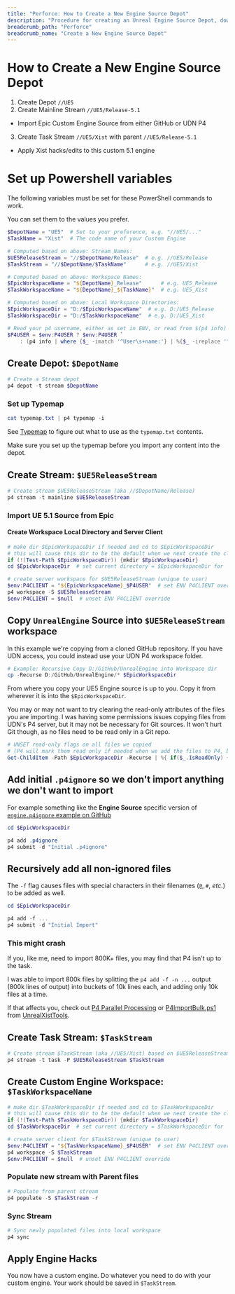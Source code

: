```yaml
---
title: "Perforce: How to Create a New Engine Source Depot"
description: "Procedure for creating an Unreal Engine Source Depot, downstream from Epic Games GitHub/Perforce"
breadcrumb_path: "Perforce"
breadcrumb_name: "Create a New Engine Source Depot"
---
```


# How to Create a New Engine Source Depot

1. Create Depot `//UE5`
2. Create Mainline Stream `//UE5/Release-5.1`
  - Import Epic Custom Engine Source from either GitHub or UDN P4
3. Create Task Stream `//UE5/Xist` with parent `//UE5/Release-5.1`
  - Apply Xist hacks/edits to this custom 5.1 engine


# Set up Powershell variables

The following variables must be set for these PowerShell commands to work.

You can set them to the values you prefer.

```powershell
$DepotName = "UE5"  # Set to your preference, e.g. "//UE5/..."
$TaskName = "Xist"  # The code name of your Custom Engine

# Computed based on above: Stream Names:
$UE5ReleaseStream = "//$DepotName/Release"  # e.g. //UE5/Release
$TaskStream = "//$DepotName/$TaskName"      # e.g. //UE5/Xist

# Computed based on above: Workspace Names:
$EpicWorkspaceName = "${DepotName}_Release"      # e.g. UE5_Release
$TaskWorkspaceName = "${DepotName}_${TaskName}"  # e.g. UE5_Xist

# Computed based on above: Local Workspace Directories:
$EpicWorkspaceDir = "D:/$EpicWorkspaceName"  # e.g. D:/UE5_Release
$TaskWorkspaceDir = "D:/$TaskWorkspaceName"  # e.g. D:/UE5_Xist

# Read your p4 username, either as set in ENV, or read from $(p4 info)
$P4USER = $env:P4USER ? $env:P4USER `
    : (p4 info | where {$_ -imatch '^User\s+name:'} | %{$_ -ireplace '^User\s+name:\s*',''})
```

## Create Depot: `$DepotName`

```powershell
# Create a Stream depot
p4 depot -t stream $DepotName
```

### Set up Typemap

```powershell
cat typemap.txt | p4 typemap -i
```

See [Typemap](./Typemap) to figure out what to use as the `typemap.txt` contents.

Make sure you set up the typemap before you import any content into the depot.


## Create Stream: `$UE5ReleaseStream`

```powershell
# Create stream $UE5ReleaseStream (aka //$DepotName/Release)
p4 stream -t mainline $UE5ReleaseStream
```

### Import UE 5.1 Source from Epic

#### Create Workspace Local Directory and Server Client

```powershell
# make dir $EpicWorkspaceDir if needed and cd to $EpicWorkspaceDir
# this will cause this dir to be the default when we next create the client on the server
if (!(Test-Path $EpicWorkspaceDir)) {mkdir $EpicWorkspaceDir}
cd $EpicWorkspaceDir  # set current directory = $EpicWorkspaceDir for `p4 workspace`

# create server workspace for $UE5ReleaseStream (unique to user)
$env:P4CLIENT = "${EpicWorkspaceName}_$P4USER"  # set ENV P4CLIENT override
p4 workspace -S $UE5ReleaseStream
$env:P4CLIENT = $null  # unset ENV P4CLIENT override
```


## Copy `UnrealEngine` Source into `$UE5ReleaseStream` workspace

In this example we're copying from a cloned GitHub repository.
If you have UDN access, you could instead use your UDN P4 workspace folder.

```powershell
# Example: Recursive Copy D:/GitHub/UnrealEngine into Workspace dir
cp -Recurse D:/GitHub/UnrealEngine/* $EpicWorkspaceDir
```

From where you copy your UE5 Engine source is up to you.
Copy it from wherever it is into the `$EpicWorkspaceDir`.

You may or may not want to try clearing the read-only attributes
of the files you are importing.  I was having some permissions issues
copying files from UDN's P4 server, but it may not be necessary for Git sources.
It won't hurt Git though, as no files need to be read only in a Git repo.

```powershell
# UNSET read-only flags on all files we copied
# (P4 will mark them read only if needed when we add the files to P4, based on your typemap)
Get-ChildItem -Path $EpicWorkspaceDir -Recurse | %{ if($_.IsReadOnly) {$_.IsReadOnly = $false} }
```

## Add initial `.p4ignore` so we don't import anything we don't want to import

For example something like the **Engine Source** specific version of
[`engine.p4ignore` example on GitHub](https://github.com/XistGG/Perforce-Setup/blob/main/engine.p4ignore)

```powershell
cd $EpicWorkspaceDir

p4 add .p4ignore
p4 submit -d "Initial .p4ignore"
```

## Recursively add all non-ignored files

The `-f` flag causes files with special characters in their filenames (`@`, `#`, *etc.*)
to be added as well.

```powershell
cd $EpicWorkspaceDir

p4 add -f ...
p4 submit -d "Initial Import"
```

### This might crash

If you, like me, need to import 800K+ files, you may find that P4 isn't up to the task.

I was able to import 800k files by splitting the `p4 add -f -n ...` output (800k lines of output)
into buckets of 10k lines each, and adding only 10k files at a time.

If that affects you, check out [P4 Parallel Processing](https://www.perforce.com/manuals/cmdref/Content/CmdRef/p4_sync.html#Parallel)
or [P4ImportBulk.ps1](https://github.com/XistGG/UnrealXistTools/blob/main/P4ImportBulk.ps1)
from [UnrealXistTools](https://github.com/XistGG/UnrealXistTools).


## Create Task Stream: `$TaskStream`

```powershell
# Create stream $TaskStream (aka //UE5/Xist) based on $UE5ReleaseStream
p4 stream -t task -P $UE5ReleaseStream $TaskStream
```

## Create Custom Engine Workspace: `$TaskWorkspaceName`

```powershell
# make dir $TaskWorkspaceDir if needed and cd to $TaskWorkspaceDir
# this will cause this dir to be the default when we next create the client on the server
if (!(Test-Path $TaskWorkspaceDir)) {mkdir $TaskWorkspaceDir}
cd $TaskWorkspaceDir  # set current directory = $TaskWorkspaceDir for `p4 workspace`

# create server client for $TaskStream (unique to user)
$env:P4CLIENT = "${TaskWorkspaceName}_$P4USER"  # set ENV P4CLIENT override
p4 workspace -S $TaskStream
$env:P4CLIENT = $null  # unset ENV P4CLIENT override
```

### Populate new stream with Parent files

```powershell
# Populate from parent stream
p4 populate -S $TaskStream -r
```

### Sync Stream

```powershell
# Sync newly populated files into local workspace
p4 sync
```


## Apply Engine Hacks

You now have a custom engine.  Do whatever you need to do with your custom engine.
Your work should be saved in `$TaskStream`.

